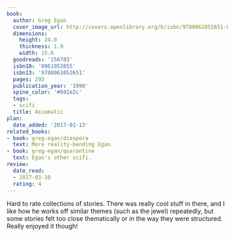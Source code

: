 ```yaml
---
book:
  author: Greg Egan
  cover_image_url: http://covers.openlibrary.org/b/isbn/9780061052651-L.jpg
  dimensions:
    height: 24.0
    thickness: 1.9
    width: 15.6
  goodreads: '156783'
  isbn10: '0061052655'
  isbn13: '9780061052651'
  pages: 293
  publication_year: '1990'
  spine_color: '#602e2c'
  tags:
  - scifi
  title: Axiomatic
plan:
  date_added: '2017-01-13'
related_books:
- book: greg-egan/diaspora
  text: More reality-bending Egan.
- book: greg-egan/quarantine
  text: Egan's other scifi.
review:
  date_read:
  - 2017-03-10
  rating: 4
---
```


Hard to rate collections of stories. There was really cool stuff in there, and I like how he works off similar themes
(such as the jewel) repeatedly, but some stories felt too close thematically or in the way they were structured. Really
enjoyed it though!
